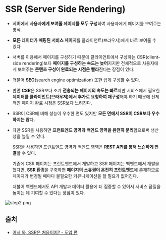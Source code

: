 # SSR (Server Side Rendering)

- **서버에서 사용자에게 보여줄 페이지를 모두 구성**하여 사용자에게 페이지를 보여주는 방식.
- **모든 데이터가 매핑된 서비스 페이지**를 클라이언트(브라우저)에게 바로 보여줄 수 있다
- 서버를 이용해서 페이지를 구성하기 때문에 클라이언트에서 구성하는 CSR(client-side rendering)보다 **페이지를 구성하는 속도는 늦어**지지만 전체적으로 사용자에게 보여주는 **콘텐츠 구성이 완료되는 시점은 빨라**진다는 장점이 있다. 
- 더불어 **SEO**(search engine optimization) 또한 쉽게 구성할 수 있다.
- 반면 **CSR**은 SSR보다 초기 **전송되는 페이지의 속도는 빠르**지만 서비스에서 필요한 **데이터를 클라이언트(브라우저)에서 추가로 요청하여 재구성**해야 하기 때문에 전제적인 페이지 완료 시점은 SSR보다 느려진다.

- SSR이 CSR에 비해 성능이 우수한 면도 있지만 **모든 면에서 SSR이 CSR보다 우수하지는 않**다.
- 다만 SSR을 사용하면 **프런트엔드 영역과 백엔드 영역을 완전히 분리**함으로써 생산성을 높일 수 있다.

  SSR을 사용하면 프런트엔드 영역과 백엔드 영역은 **REST API를 통해 느슨하게 연결**할 수 있다.

  기존에 CSR 페이지는 프런트엔드에서 개발하고 SSR 페이지는 백엔드에서 개발을 했다면, **SSR 환경**을 구축하면 **페이지의 소유권이 온전히 프런트엔드**에 존재하므로 페이지가 변경될 때마다 불필요한 커뮤니케이션을 할 필요가 없어진다.

  더불어 백엔드에서도 API 개발과 데이터 활용에 더 집중할 수 있어서 서비스 품질을 높이는 데 기여할 수 있다는 장점이 있다.

![step2.png](https://d2.naver.com/content/images/2020/06/step2.png)



## 출처

- [어서 와, SSR은 처음이지? - 도입 편](https://d2.naver.com/helloworld/7804182)
